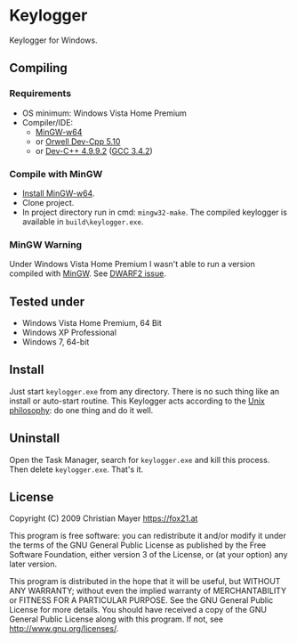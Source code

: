 # Keylogger

Keylogger for Windows.

## Compiling

### Requirements

- OS minimum: Windows Vista Home Premium
- Compiler/IDE:
	- [MinGW-w64](http://sourceforge.net/projects/mingw-w64/)
	- or [Orwell Dev-Cpp 5.10](http://sourceforge.net/projects/orwelldevcpp/)
	- or [Dev-C++ 4.9.9.2](http://www.bloodshed.net/dev/devcpp.html) ([GCC 3.4.2](http://gcc.gnu.org/))

### Compile with MinGW

- [Install MinGW-w64](http://sourceforge.net/projects/mingw-w64/).
- Clone project.
- In project directory run in cmd: `mingw32-make`. The compiled keylogger is available in `build\keylogger.exe`.

### MinGW Warning

Under Windows Vista Home Premium I wasn't able to run a version compiled with [MinGW](http://www.mingw.org/). See [DWARF2 issue](http://answers.opencv.org/question/3740/opencv-243-mingw-cannot-run-program/).

## 	Tested under
- Windows Vista Home Premium, 64 Bit
- Windows XP Professional
- Windows 7, 64-bit

## Install

Just start `keylogger.exe` from any directory. There is no such thing like an install or auto-start routine. This Keylogger acts according to the [Unix philosophy](https://en.wikipedia.org/wiki/Unix_philosophy): do one thing and do it well.

## Uninstall

Open the Task Manager, search for `keylogger.exe` and kill this process. Then delete `keylogger.exe`. That's it.

## License

Copyright (C) 2009 Christian Mayer <https://fox21.at>

This program is free software: you can redistribute it and/or modify it under the terms of the GNU General Public License as published by the Free Software Foundation, either version 3 of the License, or (at your option) any later version.

This program is distributed in the hope that it will be useful, but WITHOUT ANY WARRANTY; without even the implied warranty of MERCHANTABILITY or FITNESS FOR A PARTICULAR PURPOSE. See the GNU General Public License for more details. You should have received a copy of the GNU General Public License along with this program. If not, see <http://www.gnu.org/licenses/>.
